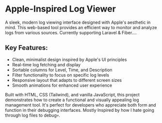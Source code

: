 # Apple-Inspired Log Viewer

A sleek, modern log viewing interface designed with Apple's aesthetic in mind. This web-based tool provides an efficient way to monitor and analyze logs from various sources.
Currently supporting Laravel & Fiber....

## Key Features:
- Clean, minimalist design inspired by Apple's UI principles
- Real-time log fetching and display
- Sortable columns for Level, Time, and Description
- Filter functionality to focus on specific log levels
- Responsive layout that adapts to different screen sizes
- Smooth animations for enhanced user experience

Built with HTML, CSS (Tailwind), and vanilla JavaScript, this project demonstrates how to create a functional and visually appealing log management tool. 
It's perfect for developers who appreciate both form and function in their debugging interfaces. 
Mostly Inspired by how I hate going through log files to debug💀.
